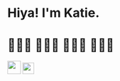 # Hiya! I'm Katie.
# 👩🏻‍💻 👩🏻‍🎤 👩🏻‍🌾 👩🏻‍🎨
<a href="https://www.linkedin.com/in/katiecamloyd/" target="_blank"><img src="https://content.linkedin.com/content/dam/me/business/en-us/amp/brand-site/v2/bg/LI-Bug.svg.original.svg" width="30px" /></a>  <a href="https://www.instagram.com/ktealoyd/"><img src="https://instagram-brand.com/wp-content/uploads/2016/11/Instagram_AppIcon_Aug2017.png?w=300" width="26px" /></a>
